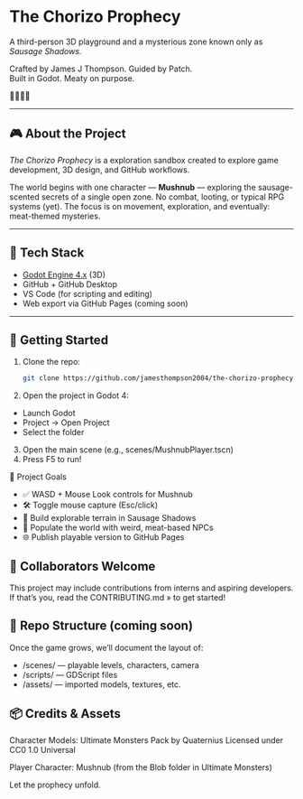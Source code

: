 # The Chorizo Prophecy

A third-person 3D playground and a mysterious zone known only as *Sausage Shadows*.

Crafted by James J Thompson. Guided by Patch.  
Built in Godot. Meaty on purpose.

🧙‍♂️🌭👣

---

## 🎮 About the Project

*The Chorizo Prophecy* is a exploration sandbox created to explore game development, 3D design, and GitHub workflows.  

The world begins with one character — **Mushnub** — exploring the sausage-scented secrets of a single open zone. No combat, looting, or typical RPG systems (yet). The focus is on movement, exploration, and eventually: meat-themed mysteries.

---

## 🧰 Tech Stack

- [Godot Engine 4.x](https://godotengine.org/) (3D)
- GitHub + GitHub Desktop
- VS Code (for scripting and editing)
- Web export via GitHub Pages (coming soon)

---

## 🚀 Getting Started

1. Clone the repo:
   ```bash
   git clone https://github.com/jamesthompson2004/the-chorizo-prophecy.git
2. Open the project in Godot 4:
- Launch Godot
- Project → Open Project
- Select the folder
3. Open the main scene (e.g., scenes/MushnubPlayer.tscn)
4. Press F5 to run!

📌 Project Goals
- ✅ WASD + Mouse Look controls for Mushnub
- 🛠️ Toggle mouse capture (Esc/click)
- 🧭 Build explorable terrain in Sausage Shadows
- 🤖 Populate the world with weird, meat-based NPCs
- 🌐 Publish playable version to GitHub Pages

## 🤝 Collaborators Welcome
This project may include contributions from interns and aspiring developers.
If that’s you, read the CONTRIBUTING.md » to get started!

## 📂 Repo Structure (coming soon)
Once the game grows, we’ll document the layout of:
- /scenes/ — playable levels, characters, camera
- /scripts/ — GDScript files
- /assets/ — imported models, textures, etc.

## 📦 Credits & Assets
Character Models:
Ultimate Monsters Pack by Quaternius
Licensed under CC0 1.0 Universal

Player Character:
Mushnub (from the Blob folder in Ultimate Monsters)

Let the prophecy unfold.